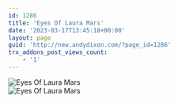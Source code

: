 ```yaml
---
id: 1286
title: 'Eyes Of Laura Mars'
date: '2023-03-17T13:45:18+00:00'
layout: page
guid: 'http://new.andydixon.com/?page_id=1286'
trx_addons_post_views_count:
    - '1'
---
```


![Eyes Of Laura Mars](https://i0.wp.com/assets.g8x2.ldn.idrivee2-23.com/posters/Eyes%20Of%20Laura%20Mars%2001.jpg?w=1200&ssl=1 "Eyes Of Laura Mars")  
![Eyes Of Laura Mars](https://i0.wp.com/assets.g8x2.ldn.idrivee2-23.com/posters/Eyes%20Of%20Laura%20Mars%2002.jpg?w=1200&ssl=1 "Eyes Of Laura Mars")